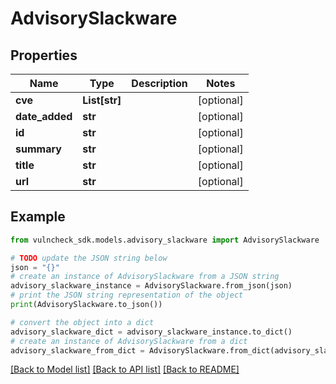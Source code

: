 # AdvisorySlackware


## Properties

Name | Type | Description | Notes
------------ | ------------- | ------------- | -------------
**cve** | **List[str]** |  | [optional] 
**date_added** | **str** |  | [optional] 
**id** | **str** |  | [optional] 
**summary** | **str** |  | [optional] 
**title** | **str** |  | [optional] 
**url** | **str** |  | [optional] 

## Example

```python
from vulncheck_sdk.models.advisory_slackware import AdvisorySlackware

# TODO update the JSON string below
json = "{}"
# create an instance of AdvisorySlackware from a JSON string
advisory_slackware_instance = AdvisorySlackware.from_json(json)
# print the JSON string representation of the object
print(AdvisorySlackware.to_json())

# convert the object into a dict
advisory_slackware_dict = advisory_slackware_instance.to_dict()
# create an instance of AdvisorySlackware from a dict
advisory_slackware_from_dict = AdvisorySlackware.from_dict(advisory_slackware_dict)
```
[[Back to Model list]](../README.md#documentation-for-models) [[Back to API list]](../README.md#documentation-for-api-endpoints) [[Back to README]](../README.md)


